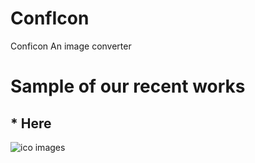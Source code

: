 
# ConfIcon
Conficon
An image converter

# Sample of our recent works
## * Here

![ico images]('https://raw.githubusercontent.com/zuri-training/Favicon_gen-Team-68/main/static/images/Vector1.png')
